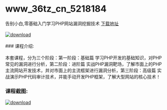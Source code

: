 # www_36tz_cn_5218184
告别小白,零基础入门学习PHP网站漏洞挖掘技术
[下载地址](http://www.36tz.cn/article/5218184 "下载地址")
<br/></br>[![download](http://36tz.cn/muke_img/2021_02_1-5-300x187.png "下载地址")](http://www.36tz.cn/article/5218184 "下载地址")
<br/></br>### 课程介绍:<br/></br>本套课程，分为三个阶段：第一阶段：基础篇 学习PHP开发的基础知识，对PHP常见的漏洞进行分析，第二阶段：进阶篇 实战PHP漏洞靶场，了解市面上的PHP主流网站开发技术，并对市面上的主流框架进行漏洞分析，第三阶段：高级篇 实战演示PHP代码审计技术，并能手动开发PHP框架，了解大型网站的核心技术！

### 课程截图:
[![download](http://36tz.cn/muke_img/2021_02_2-6.png "下载地址")](http://www.36tz.cn/article/5218184 "下载地址")
